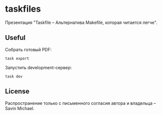 # taskfiles

Презентация "Taskfile – Альтернатива Makefile, которая читается легче".

## Useful

Собрать готовый PDF:

```shell
task export
```

Запустить development-сервер:

```shell
task dev
```

## License

Распространение только с письменного согласия автора и владельца – Savin Michael.

